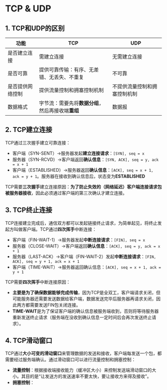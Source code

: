 # TCP & UDP

## 1. TCP和UDP的区别

| **功能** | **TCP** | **UDP** |
| --- | --- | --- |
| 是否建立连接 | 需建立连接 | 无需建立连接 |
| 是否可靠 | 提供可靠传输：有序、无差错、无丢失、不重复 | 不可靠 |
| 是否提供网络控制 | 提供流量控制和拥塞控制机制 | 不提供流量控制和拥塞控制机制 |
| 数据格式 | 字节流：需要先将**数据分组**，然后再接收端**重组** | 数据报 |

## 2. TCP建立连接
TCP通过三次握手建立可靠连接：
* 客户端（SYN-SENT）->服务器发起**建立连接请求**：`[SYN], seq = x`
* 服务器（SYN-RCVD）->客户端返回**确认信息**：`[SYN, ACK], seq = y, ack = x + 1`
* 客户端（ESTABLISHED）->服务器返回**确认信息**：`[ACK], seq = x + 1, ack = y + 1`。服务器在接收到确认信息后，状态变为**ESTABLISHED**

TCP需要**三次握手**建立连接原因：**为了防止失效的（网络延迟）客户端连接请求包被服务器接收**，因此必须通过客户端的第三次确认才建立连接。

## 3. TCP终止连接
TCP连接建立完成后，通信双方都可以发起链接终止请求，为简单起见，将终止发起方叫做客户端。TCP通过**四次挥手**中断连接：
* 客户端（FIN-WAIT-1）->服务器发起**中断连接请求**：`[FIN], seq = x`
* 服务器（CLOSE-WAIT）->客户端返回**确认信息**：`[ACK], seq = y, ack = x + 1`
* 服务器（LAST-ACK）->客户端（FIN-WAIT-2）发起**中断连接请求**：`[FIN, ACK], seq = y + 1, ack = x + 1`
* 客户端（TIME-WAIT）->服务器返回确认信息：`[ACK], seq = x + 1, ack = y + 1`

TCP需要**四次挥手**中断连接原因：
* **主要是为了确保数据能够完成传输**，因为TCP是全双工，客户端请求关闭，但可能服务器还需要发送数据给客户端，数据发送完毕后服务器再请求关闭，因此两方都需要发送FIN包关闭连接。
* **TIME-WAIT**是为了保证客户端的确认信息被服务端收到，否则将等待服务器重新发送终止请求（服务端在没收到确认信息一定时间后会再次发送终止请求）。

## 4. TCP滑动窗口
TCP通过**大小可变的滑动窗口**来管理数据的发送和接收，客户端每发送一个包，都需要经过服务端确认。通过滑动窗口可以进行流量控制和拥塞控制：
* **流量控制**：根据接收端接收能力（缓冲区大小）来控制发送端滑动窗口的大小。其目的是“让发送方的发送速率不要太快，要让接收方来得及接收”。
* **拥塞控制**：
